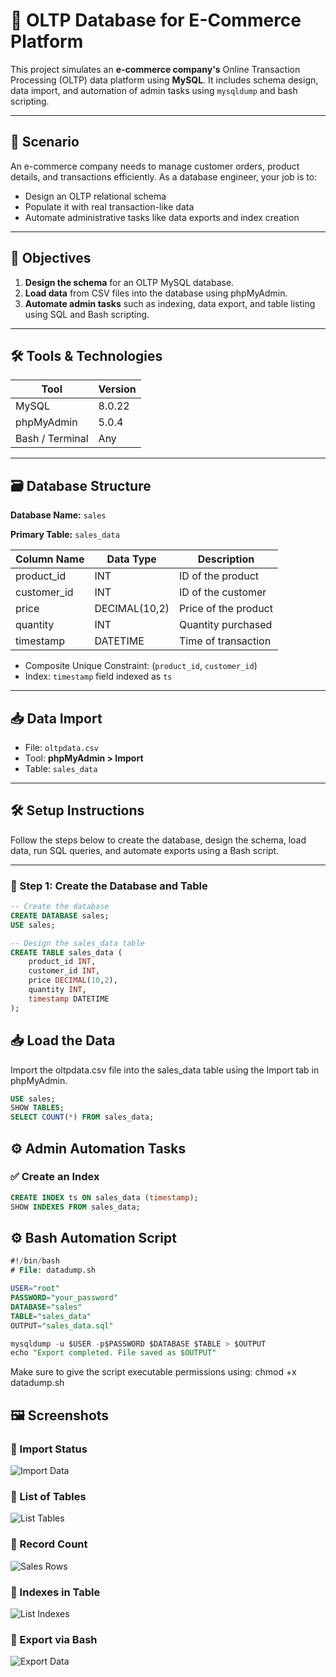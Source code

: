# 🛒 OLTP Database for E-Commerce Platform

This project simulates an **e-commerce company's** Online Transaction Processing (OLTP) data platform using **MySQL**. It includes schema design, data import, and automation of admin tasks using `mysqldump` and bash scripting.

---

## 📌 Scenario

An e-commerce company needs to manage customer orders, product details, and transactions efficiently. As a database engineer, your job is to:

- Design an OLTP relational schema
- Populate it with real transaction-like data
- Automate administrative tasks like data exports and index creation

---

## 🎯 Objectives

1. **Design the schema** for an OLTP MySQL database.
2. **Load data** from CSV files into the database using phpMyAdmin.
3. **Automate admin tasks** such as indexing, data export, and table listing using SQL and Bash scripting.

---

## 🛠️ Tools & Technologies

| Tool          | Version |
|---------------|---------|
| MySQL         | 8.0.22  |
| phpMyAdmin    | 5.0.4   |
| Bash / Terminal | Any   |

---

## 🗃️ Database Structure

**Database Name:** `sales`

**Primary Table:** `sales_data`

| Column Name  | Data Type     | Description                         |
|--------------|---------------|-------------------------------------|
| product_id   | INT           | ID of the product                   |
| customer_id  | INT           | ID of the customer                  |
| price        | DECIMAL(10,2) | Price of the product                |
| quantity     | INT           | Quantity purchased                  |
| timestamp    | DATETIME      | Time of transaction                 |

- Composite Unique Constraint: (`product_id`, `customer_id`)
- Index: `timestamp` field indexed as `ts`

---

## 📥 Data Import

- File: `oltpdata.csv`
- Tool: **phpMyAdmin > Import**
- Table: `sales_data`

---

## 🛠️ Setup Instructions

Follow the steps below to create the database, design the schema, load data, run SQL queries, and automate exports using a Bash script.

---

### 📁 Step 1: Create the Database and Table

```sql
-- Create the database
CREATE DATABASE sales;
USE sales;

-- Design the sales_data table
CREATE TABLE sales_data (
    product_id INT,
    customer_id INT,
    price DECIMAL(10,2),
    quantity INT,
    timestamp DATETIME
);
```
## 📥 Load the Data

Import the oltpdata.csv file into the sales_data table using the Import tab in phpMyAdmin.

```sql
USE sales;
SHOW TABLES;
SELECT COUNT(*) FROM sales_data;
```

## ⚙️ Admin Automation Tasks

### ✅ Create an Index

```sql
CREATE INDEX ts ON sales_data (timestamp);
SHOW INDEXES FROM sales_data;
```

## ⚙️ Bash Automation Script

```sql
#!/bin/bash
# File: datadump.sh

USER="root"
PASSWORD="your_password"
DATABASE="sales"
TABLE="sales_data"
OUTPUT="sales_data.sql"

mysqldump -u $USER -p$PASSWORD $DATABASE $TABLE > $OUTPUT
echo "Export completed. File saved as $OUTPUT"
```

Make sure to give the script executable permissions using:
chmod +x datadump.sh




## 🖼️ Screenshots

### 📌 Import Status
![Import Data](./importdata.jpg)

### 📌 List of Tables
![List Tables](./listtables.jpg)

### 📌 Record Count
![Sales Rows](./salesrows.jpg)

### 📌 Indexes in Table
![List Indexes](./listindexes.jpg)

### 📌 Export via Bash
![Export Data](./exportdata.jpg)
